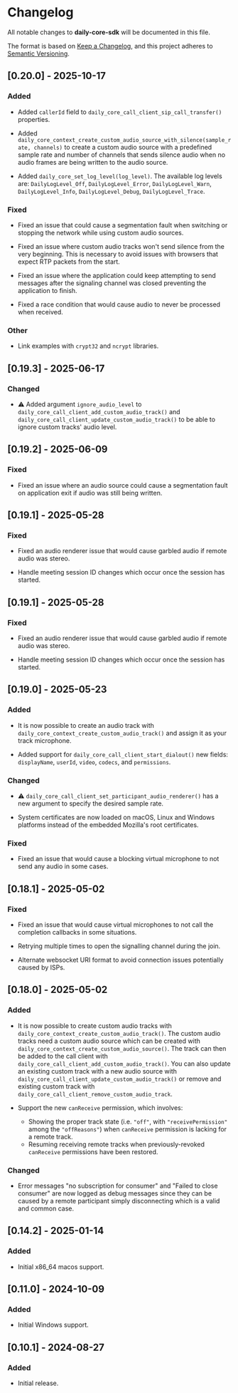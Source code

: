 # Changelog

All notable changes to **daily-core-sdk** will be documented in this file.

The format is based on [Keep a Changelog](https://keepachangelog.com/en/1.0.0/),
and this project adheres to [Semantic Versioning](https://semver.org/spec/v2.0.0.html).

## [0.20.0] - 2025-10-17

### Added

- Added `callerId` field to `daily_core_call_client_sip_call_transfer()`
  properties.

- Added `daily_core_context_create_custom_audio_source_with_silence(sample_rate,
  channels)` to create a custom audio source with a predefined sample rate and
  number of channels that sends silence audio when no audio frames are being
  written to the audio source.

- Added `daily_core_set_log_level(log_level)`. The available log levels are:
  `DailyLogLevel_Off`, `DailyLogLevel_Error`, `DailyLogLevel_Warn`,
  `DailyLogLevel_Info`, `DailyLogLevel_Debug`, `DailyLogLevel_Trace`.

### Fixed

- Fixed an issue that could cause a segmentation fault when switching or
  stopping the network while using custom audio sources.

- Fixed an issue where custom audio tracks won't send silence from the very
  beginning. This is necessary to avoid issues with browsers that expect RTP
  packets from the start.

- Fixed an issue where the application could keep attempting to send messages
  after the signaling channel was closed preventing the application to finish.

- Fixed a race condition that would cause audio to never be processed when
  received.

### Other

- Link examples with `crypt32` and `ncrypt` libraries.

## [0.19.3] - 2025-06-17

### Changed

- ⚠️ Added argument `ignore_audio_level` to
  `daily_core_call_client_add_custom_audio_track()` and
  `daily_core_call_client_update_custom_audio_track()` to be able to ignore
  custom tracks' audio level.

## [0.19.2] - 2025-06-09

### Fixed

- Fixed an issue where an audio source could cause a segmentation fault on
  application exit if audio was still being written.

## [0.19.1] - 2025-05-28

### Fixed

- Fixed an audio renderer issue that would cause garbled audio if remote audio
  was stereo.

- Handle meeting session ID changes which occur once the session has started.


## [0.19.1] - 2025-05-28

### Fixed

- Fixed an audio renderer issue that would cause garbled audio if remote audio
  was stereo.

- Handle meeting session ID changes which occur once the session has started.


## [0.19.0] - 2025-05-23

### Added

- It is now possible to create an audio track with
  `daily_core_context_create_custom_audio_track()` and assign it as your track
  microphone.

- Added support for `daily_core_call_client_start_dialout()` new fields:
  `displayName`, `userId`, `video`, `codecs`, and `permissions`.

### Changed

- ⚠️ `daily_core_call_client_set_participant_audio_renderer()` has a new argument
  to specify the desired sample rate.

- System certificates are now loaded on macOS, Linux and Windows platforms
  instead of the embedded Mozilla's root certificates.

### Fixed

- Fixed an issue that would cause a blocking virtual microphone to not send any
  audio in some cases.

## [0.18.1] - 2025-05-02

### Fixed

- Fixed an issue that would cause virtual microphones to not call the completion
  callbacks in some situations.

- Retrying multiple times to open the signalling channel during the join.

- Alternate websocket URI format to avoid connection issues potentially caused by ISPs.

## [0.18.0] - 2025-05-02

### Added

- It is now possible to create custom audio tracks with
  `daily_core_context_create_custom_audio_track()`. The custom audio tracks need
  a custom audio source which can be created with
  `daily_core_context_create_custom_audio_source()`. The track can then be added
  to the call client with `daily_core_call_client_add_custom_audio_track()`. You
  can also update an existing custom track with a new audio source with
  `daily_core_call_client_update_custom_audio_track()` or remove and existing
  custom track with `daily_core_call_client_remove_custom_audio_track`.

- Support the new `canReceive` permission, which involves:
  - Showing the proper track state (i.e. `"off"`, with `"receivePermission"`
    among the `"offReasons"`) when `canReceive` permission is lacking for a
    remote track.
  - Resuming receiving remote tracks when previously-revoked `canReceive`
    permissions have been restored.

### Changed

- Error messages "no subscription for consumer" and "Failed to close consumer"
  are now logged as debug messages since they can be caused by a remote
  participant simply disconnecting which is a valid and common case.

## [0.14.2] - 2025-01-14

### Added

- Initial x86_64 macos support.

## [0.11.0] - 2024-10-09

### Added

- Initial Windows support.

## [0.10.1] - 2024-08-27

### Added

- Initial release.
